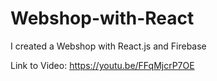 # Webshop-with-React
I created a Webshop with React.js and Firebase

Link to Video: https://youtu.be/FFqMjcrP7OE

